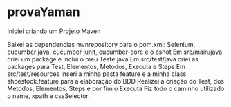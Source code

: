 # provaYaman
Iniciei criando um Projeto Maven

Baixei as dependencias mvnrepository para o pom.xml:
Selenium, cucumber java, cucumber junit, cucumber-core e o ashot
Em src/main/java criei um package e inclui o meu Teste.java
Em src/test/java criei as  packages para Test, Elementos, Metodos, Executa e Steps
Em src/test/resources inseri a minha pasta feature e a minha class shoestock.feature para a elaboração do BDD
Realizei a criação do Test, dos Metodos, Elementos, Steps e por fim o Executa
Fiz todo o caminho utilizado o name, xpath e cssSelector.
